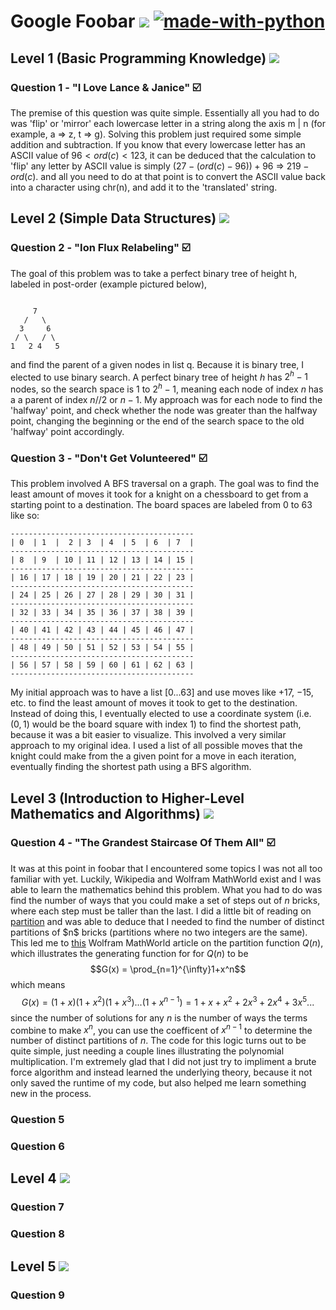# Google Foobar ![](https://us-central1-progress-markdown.cloudfunctions.net/progress/44) [![made-with-python](https://img.shields.io/badge/Made%20with-Python-1f425f.svg)](https://www.python.org/)


## Level 1 (Basic Programming Knowledge) ![](https://us-central1-progress-markdown.cloudfunctions.net/progress/100)
### Question 1 - "I Love Lance & Janice" :ballot_box_with_check:
The premise of this question was quite simple. 
Essentially all you had to do was 'flip' or 'mirror' each lowercase letter in a string along the axis m | n (for example, a => z, t => g). 
Solving this problem just required some simple addition and subtraction. If you know that every lowercase letter has an ASCII value of $96 < ord(c) < 123$, 
it can be deduced that the calculation to 'flip' any letter by ASCII value is simply 
$(27-(ord(c)-96))+96$ => $219-ord(c)$. and all you need to do at that point is to convert the ASCII value back into a character using chr(n), and add it to the 'translated' string.


## Level 2 (Simple Data Structures) ![](https://us-central1-progress-markdown.cloudfunctions.net/progress/100)
### Question 2 - "Ion Flux Relabeling" :ballot_box_with_check:
The goal of this problem was to take a perfect binary tree of height h, labeled in post-order (example pictured below),
```

     7
   /   \
  3     6
 / \   / \
1   2 4   5
```
               
and find the parent of a given nodes in list q. Because it is binary tree, I elected to use binary search. A perfect binary tree of height $h$ has $2^h-1$ nodes, so the search space is $1$ to $2^h-1$, meaning each node of index $n$ has a a parent of index $n//2$ or $n-1$. My approach was for each node to find the 'halfway' point, and check whether the node was greater than the halfway point, changing the beginning or the end of the search space to the old 'halfway' point accordingly.

### Question 3 - "Don't Get Volunteered" :ballot_box_with_check:
This problem involved A BFS traversal on a graph. The goal was to find the least amount of moves it took for a knight on a chessboard to get from a starting point to a destination. The board spaces are labeled from 0 to 63 like so:
```
-----------------------------------------
| 0  | 1  |  2 | 3  | 4  | 5  | 6  | 7  |
-----------------------------------------
| 8  | 9  | 10 | 11 | 12 | 13 | 14 | 15 |
-----------------------------------------
| 16 | 17 | 18 | 19 | 20 | 21 | 22 | 23 |
-----------------------------------------
| 24 | 25 | 26 | 27 | 28 | 29 | 30 | 31 |
-----------------------------------------
| 32 | 33 | 34 | 35 | 36 | 37 | 38 | 39 |
-----------------------------------------
| 40 | 41 | 42 | 43 | 44 | 45 | 46 | 47 |
-----------------------------------------
| 48 | 49 | 50 | 51 | 52 | 53 | 54 | 55 |
-----------------------------------------
| 56 | 57 | 58 | 59 | 60 | 61 | 62 | 63 |
-----------------------------------------
```
My initial approach was to have a list [0...63] and use moves like $+17$, $-15$, etc. to find the least amount of moves it took to get to the destination. Instead of doing this, I eventually elected to use a coordinate system (i.e. $(0, 1)$ would be the board square with index $1$) to find the shortest path, because it was a bit easier to visualize. This involved a very similar approach to my original idea. I used a list of all possible moves that the knight could make from the a given point for a move in each iteration, eventually finding the shortest path using a BFS algorithm. 

## Level 3 (Introduction to Higher-Level Mathematics and Algorithms) ![](https://us-central1-progress-markdown.cloudfunctions.net/progress/33)

### Question 4 - "The Grandest Staircase Of Them All" :ballot_box_with_check:
It was at this point in foobar that I encountered some topics I was not all too familiar with yet. Luckily, Wikipedia and Wolfram MathWorld exist and I was able to learn the mathematics behind this problem. What you had to do was find the number of ways that you could make a set of steps out of $n$ bricks, where each step must be taller than the last. I did a little bit of reading on [partition](https://en.wikipedia.org/wiki/Partition_(number_theory)) and was able to deduce that I needed to find the number of distinct partitions of $n$ bricks (partitions where no two integers are the same). This led me to [this](https://mathworld.wolfram.com/PartitionFunctionQ.html) Wolfram MathWorld article on the partition function $Q(n)$, which illustrates the generating function for for $Q(n)$ to be  
$$G(x) = \prod_{n=1}^{\infty}1+x^n$$ 
which means
$$G(x) = (1+x)(1+x^2)(1+x^3)...(1+x^{n-1}) = 1 + x + x^2 + 2x^3 + 2x^4+ 3x^5...$$
since the number of solutions for any $n$ is the number of ways the terms combine to make $x^n$, you can use the coefficent of $x^{n-1}$ to determine the number of distinct partitions of $n$. The code for this logic turns out to be quite simple, just needing a couple lines illustrating the polynomial multiplication. I'm extremely glad that I did not just try to impliment a brute force algorithm and instead learned the underlying theory, because it not only saved the runtime of my code, but also helped me learn something new in the process.



### Question 5
### Question 6

## Level 4 ![](https://us-central1-progress-markdown.cloudfunctions.net/progress/0)
### Question 7
### Question 8

## Level 5 ![](https://us-central1-progress-markdown.cloudfunctions.net/progress/0)
### Question 9
